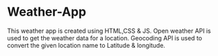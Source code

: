 # Weather-App
This weather app is created using HTML,CSS &amp; JS. Open weather API is used to get the weather data for a location. Geocoding API is used to convert the given location name to Latitude &amp; longitude.
